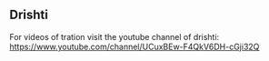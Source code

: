 ## Drishti

For videos of tration visit the youtube channel of drishti:
https://www.youtube.com/channel/UCuxBEw-F4QkV6DH-cGji32Q
